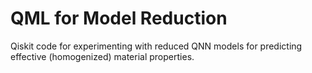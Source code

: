 # QML for Model Reduction
Qiskit code for experimenting with reduced QNN models for predicting effective (homogenized) material properties.
